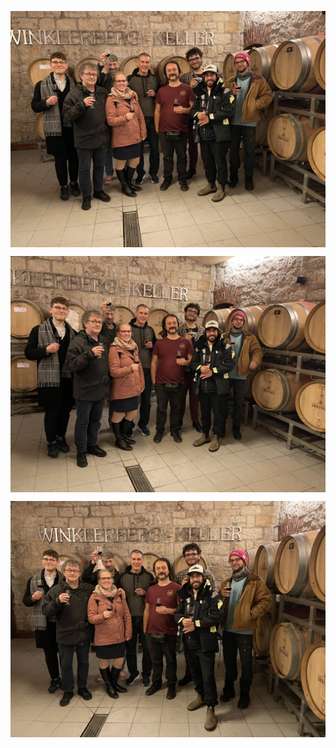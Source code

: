 <html>
  
  <center> 
     <p>
       <img align="center" width="1000" src="wt_1.jpeg" >
     </p>
  </center>


  <center> 
     <p>
       <img align="center" width="1000" src="wt_2.jpeg" >
     </p>
  </center>



  <center> 
     <p>
       <img align="center" width="1000" src="wt_3.jpeg" >
     </p>
  </center>

</html>

